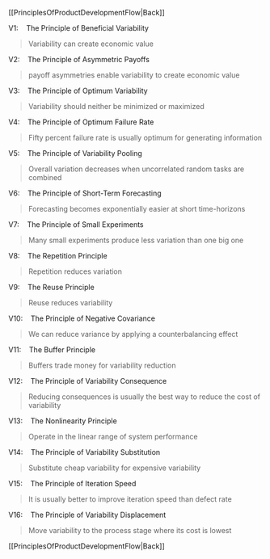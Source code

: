 [[PrinciplesOfProductDevelopmentFlow|Back]]

V1:    The Principle of Beneficial Variability 
> Variability can create economic value

V2:    The Principle of Asymmetric Payoffs 
> payoff asymmetries enable variability to create economic value

V3:    The Principle of Optimum Variability 
> Variability should neither be minimized or maximized

V4:    The Principle of Optimum Failure Rate 
> Fifty percent failure rate is usually optimum for generating information

V5:    The Principle of Variability Pooling 
> Overall variation decreases when uncorrelated random tasks are combined

V6:    The Principle of Short-Term Forecasting 
> Forecasting becomes exponentially easier at short time-horizons

V7:    The Principle of Small Experiments 
> Many small experiments produce less variation than one big one

V8:    The Repetition Principle 
> Repetition reduces variation

V9:    The Reuse Principle 
> Reuse reduces variability

V10:    The Principle of Negative Covariance
> We can reduce variance by applying a counterbalancing effect

V11:    The Buffer Principle 
> Buffers trade money for variability reduction

V12:    The Principle of Variability Consequence 
> Reducing consequences is usually the best way to reduce the cost of variability

V13:    The Nonlinearity Principle 
> Operate in the linear range of system performance

V14:    The Principle of Variability Substitution 
> Substitute cheap variability for expensive variability

V15:    The Principle of Iteration Speed 
> It is usually better to improve iteration speed than defect rate

V16:    The Principle of Variability Displacement
> Move variability to the process stage where its cost is lowest

[[PrinciplesOfProductDevelopmentFlow|Back]]
